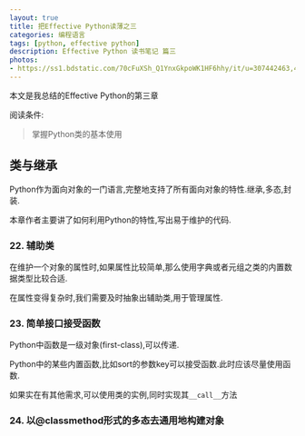 ```yaml
---
layout: true
title: 把Effective Python读薄之三
categories: 编程语言
tags: [python, effective python]
description: Effective Python 读书笔记 篇三
photos:
- https://ss1.bdstatic.com/70cFuXSh_Q1YnxGkpoWK1HF6hhy/it/u=307442463,4178728650&fm=21&gp=0.jpg
---
```


本文是我总结的Effective Python的第三章

阅读条件:
> 掌握Python类的基本使用

<!--more-->

## 类与继承
Python作为面向对象的一门语言,完整地支持了所有面向对象的特性.继承,多态,封装.

本章作者主要讲了如何利用Python的特性,写出易于维护的代码.

### 22. 辅助类
在维护一个对象的属性时,如果属性比较简单,那么使用字典或者元组之类的内置数据类型比较合适.

在属性变得复杂时,我们需要及时抽象出辅助类,用于管理属性.

### 23. 简单接口接受函数
Python中函数是一级对象(first-class),可以传递.

Python中的某些内置函数,比如sort的参数key可以接受函数.此时应该尽量使用函数.

如果实在有其他需求,可以使用类的实例,同时实现其`__call__`方法

### 24. 以@classmethod形式的多态去通用地构建对象



